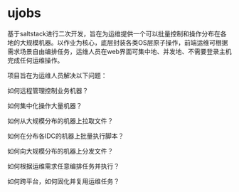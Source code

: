 # ujobs

基于saltstack进行二次开发，旨在为运维提供一个可以批量控制和操作分布在各地的大规模机器。以作业为核心，底层封装各类OS层原子操作，前端运维可根据需求场景自由编排任务，运维人员在web界面可集中地、并发地、不需要登录主机完成任何运维操作。

项目旨在为运维人员解决以下问题：

如何远程管理控制业务机器？

如何集中化操作大量机器？

如何从大规模分布的机器上拉取文件？

如何在分布各IDC的机器上批量执行脚本？

如何向大规模分布的机器上分发文件？

如何根据运维需求任意编排任务并执行？

如何跨平台，如何固化并复用运维任务？

